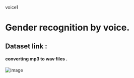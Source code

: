
voice1
# Gender recognition by voice.

## Dataset link : 

#### converting mp3 to wav files .

![image](https://user-images.githubusercontent.com/91651103/225900277-c2d8e3ba-ee39-46a4-9daa-6b746058b879.png)
